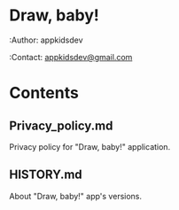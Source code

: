 # Draw, baby!

:Author: appkidsdev

:Contact: appkidsdev@gmail.com

# Contents

## Privacy_policy.md

Privacy policy for "Draw, baby!" application.

## HISTORY.md

About "Draw, baby!" app's versions.
